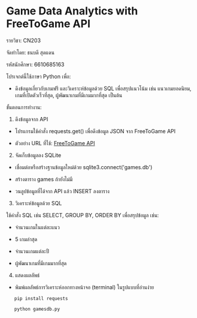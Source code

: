 # Game Data Analytics with FreeToGame API
รายวิชา: CN203

จัดทำโดย: ธนบดี สุดแดน

รหัสนักศึกษา: 6610685163

โปรเจกต์นี้ใช้ภาษา Python เพื่อ:

- ดึงข้อมูลเกี่ยวกับเกมฟรี และวิเคราะห์ข้อมูลด้วย SQL เพื่อสรุปแนวโน้ม เช่น แนวเกมยอดนิยม, เกมที่เปิดตัวเร็วที่สุด, ผู้พัฒนาเกมที่มีเกมมากที่สุด เป็นต้น

ขั้นตอนการทำงาน:

1. ดึงข้อมูลจาก API
 
- โปรแกรมใช้คำสั่ง requests.get() เพื่อดึงข้อมูล JSON จาก FreeToGame API

- ตัวอย่าง URL ที่ใช้: [FreeToGame API](https://www.freetogame.com/api-doc)

2. จัดเก็บข้อมูลลง SQLite

- เชื่อมต่อหรือสร้างฐานข้อมูลใหม่ด้วย sqlite3.connect('games.db')

- สร้างตาราง games ถ้ายังไม่มี

- วนลูปข้อมูลที่ได้จาก API แล้ว INSERT ลงตาราง

3. วิเคราะห์ข้อมูลด้วย SQL

ใช้คำสั่ง SQL เช่น SELECT, GROUP BY, ORDER BY เพื่อสรุปข้อมูล เช่น:

- จำนวนเกมในแต่ละแนว

- 5 เกมล่าสุด

- จำนวนเกมแต่ละปี

- ผู้พัฒนาเกมที่มีเกมมากที่สุด

4. แสดงผลลัพธ์

- พิมพ์ผลลัพธ์การวิเคราะห์ออกทางหน้าจอ (terminal) ในรูปแบบที่อ่านง่าย

```
   pip install requests
```
```
   python gamesdb.py
```
